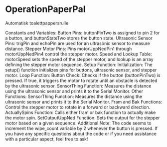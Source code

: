 # OperationPaperPal
 Automatisk toalettpappersrulle


Constants and Variables:
Button Pins: buttonPinTwo is assigned to pin 2 for a button, and buttonStateTwo stores the button state.
Ultrasonic Sensor Pins: trigPin and echoPin are used for an ultrasonic sensor to measure distance.
Stepper Motor Pins: Pins motorUppNedPin1 through motorUppNedPin4 control the stepper motor.
Speed and Lookup Table: motorSpeed sets the speed of the stepper motor, and lookup is an array defining the stepper motor sequence.
Setup Function:
Initialization: The setup() function initializes pins for buttons, ultrasonic sensor, and stepper motor.
Loop Function:
Button Check: Checks if the button (buttonPinTwo) is pressed. If true, it triggers the motor to rotate until an obstacle is detected by the ultrasonic sensor.
SensorThing Function: Measures the distance using the ultrasonic sensor and prints it to the Serial Monitor.
Other Functions:
SensorThing Function: Measures the distance using the ultrasonic sensor and prints it to the Serial Monitor.
Fram and Bak Functions: Control the stepper motor to rotate in a forward or backward direction.
ActuallySpins Function: Calls either fram or bak function to actually make the motor spin.
SetOutputUppNed Function: Sets the output for the stepper motor based on a given sequence.
Additional Note:
The code seems to increment the wipe_count variable by 2 whenever the button is pressed.
If you have any specific questions about the code or if you need assistance with a particular aspect, feel free to ask!
